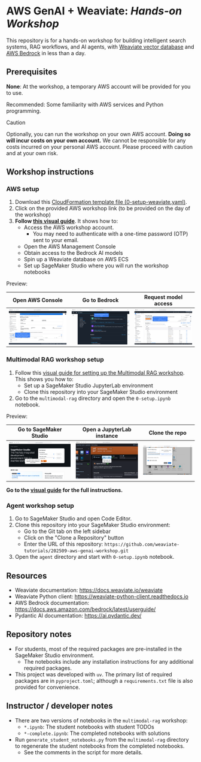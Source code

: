 # AWS GenAI + Weaviate: *Hands-on Workshop*

This repository is for a hands-on workshop for building intelligent search systems, RAG workflows, and AI agents, with [Weaviate vector database](https://docs.weaviate.io/weaviate) and [AWS Bedrock](https://aws.amazon.com/bedrock/) in less than a day.

## Prerequisites

**None**: At the workshop, a temporary AWS account will be provided for you to use.

Recommended: Some familiarity with AWS services and Python programming.

> [!CAUTION]
> Optionally, you can run the workshop on your own AWS account. **Doing so will incur costs on your own account.** We cannot be responsible for any costs incurred on your personal AWS account. Please proceed with caution and at your own risk.

## Workshop instructions

### AWS setup

1. Download this [CloudFormation template file (0-setup-weaviate.yaml)](./0-setup-weaviate.yaml).
2. Click on the provided AWS workshop link (to be provided on the day of the workshop)
3. **Follow [this visual guide](https://app.guideflow.com/player/zklz623bop)**. It shows how to:
    - Access the AWS workshop account.
      - You may need to authenticate with a one-time password (OTP) sent to your email.
    - Open the AWS Management Console
    - Obtain access to the Bedrock AI models
    - Spin up a Weaviate database on AWS ECS
    - Set up SageMaker Studio where you will run the workshop notebooks

Preview:

| Open AWS Console | Go to Bedrock | Request model access |
|----------|----------|----------|
| ![Open AWS Console](assets/bedrock-setup-preview-1.png) | ![Go to Bedrock](assets/bedrock-setup-preview-2.png) | ![Request model access](assets/bedrock-setup-preview-3.png) |

### Multimodal RAG workshop setup

1. Follow this [visual guide for setting up the Multimodal RAG workshop](https://app.guideflow.com/player/3r3d3nmsnp). This shows you how to:
    - Set up a SageMaker Studio JupyterLab environment
    - Clone this repository into your SageMaker Studio environment
2. Go to the `multimodal-rag` directory and open the `0-setup.ipynb` notebook.

Preview:

| Go to SageMaker Studio | Open a JupyterLab instance | Clone the repo |
|----------|----------|----------|
| ![Go to SageMaker Studio](assets/mmrag-setup-preview-1.png) | ![Open a JupyterLab instance](assets/mmrag-setup-preview-2.png) | ![Clone the repo](assets/mmrag-setup-preview-3.png) |

**Go to the [visual guide](https://app.guideflow.com/player/3r3d3nmsnp) for the full instructions.**

### Agent workshop setup

1. Go to SageMaker Studio and open Code Editor.
2. Clone this repository into your SageMaker Studio environment:
    - Go to the Git tab on the left sidebar
    - Click on the "Clone a Repository" button
    - Enter the URL of this repository: `https://github.com/weaviate-tutorials/202509-aws-genai-workshop.git`
3. Open the `agent` directory and start with `0-setup.ipynb` notebook.

## Resources

- Weaviate documentation: https://docs.weaviate.io/weaviate
- Weaviate Python client: https://weaviate-python-client.readthedocs.io
- AWS Bedrock documentation: https://docs.aws.amazon.com/bedrock/latest/userguide/
- Pydantic AI documentation: https://ai.pydantic.dev/

## Repository notes

- For students, most of the required packages are pre-installed in the SageMaker Studio environment.
    - The notebooks include any installation instructions for any additional required packages.
- This project was developed with `uv`. The primary list of required packages are in `pyproject.toml`; although a `requirements.txt` file is also provided for convenience.

## Instructor / developer notes

- There are two versions of notebooks in the `multimodal-rag` workshop:
    - `*.ipynb`: The student notebooks with student TODOs
    - `*-complete.ipynb`: The completed notebooks with solutions
- Run `generate_student_notebooks.py` from the `multimodal-rag` directory to regenerate the student notebooks from the completed notebooks.
    - See the comments in the script for more details.
